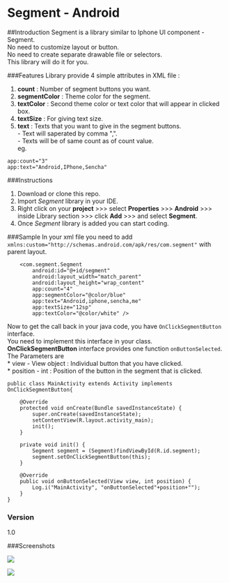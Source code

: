 # Segment - Android

##Introduction
Segment is a library similar to Iphone UI component - Segment.  
No need to customize layout or button.  
No need to create separate drawable file or selectors.  
This library will do it for you.  

###Features
Library provide 4 simple attributes in XML file :

1. **count**               : Number of segment buttons you want.
2. **segmentColor**        : Theme color for the segment.
3. **textColor**           : Second theme color or text color that will appear in clicked box.
4. **textSize**            : For giving text size.
5. **text**                : Texts that you want to give in the segment buttons.  
                                    - Text will saperated by comma ",".  
                                    - Texts will be of same count as of count value.  
                                     eg. 
``` 
app:count="3"
app:text="Android,IPhone,Sencha"
```

###Instructions 

1. Download or clone this repo.
2. Import *Segment* library in your IDE.
3. Right click on your **project** >>> select **Properties** >>> **Android** >>> inside Library section >>> click **Add** >>> and select **Segment**.
4. Once *Segment* library is added you can start coding.

###Sample
In your xml file you need to add `xmlns:custom="http://schemas.android.com/apk/res/com.segment"` with parent layout.  
```
    <com.segment.Segment
        android:id="@+id/segment"
        android:layout_width="match_parent"
        android:layout_height="wrap_content"
        app:count="4"
        app:segmentColor="@color/blue"
        app:text="Android,iphone,sencha,me"
        app:textSize="12sp"
        app:textColor="@color/white" />
```
Now to get the call back in your java code, you have `OnClickSegmentButton` interface.  
You need to implement this interface in your class.  
**OnClickSegmentButton** interface provides one function `onButtonSelected`.  
The Parameters are   
         * view - View object       : Individual button that you have clicked.  
         * position - int           : Position of the button in the segment that is clicked.  

```
public class MainActivity extends Activity implements OnClickSegmentButton{

	@Override
	protected void onCreate(Bundle savedInstanceState) {
		super.onCreate(savedInstanceState);
		setContentView(R.layout.activity_main);
		init();
	}

	private void init() {
		Segment segment = (Segment)findViewById(R.id.segment);
		segment.setOnClickSegmentButton(this);
	}

	@Override
	public void onButtonSelected(View view, int position) {
		Log.i("MainActivity", "onButtonSelected"+position+"");
	}
}
```

### Version
1.0

###Screenshots

![](https://cloud.githubusercontent.com/assets/4836122/6802305/45de62de-d255-11e4-9a17-1f01d8f89708.png)


![](https://cloud.githubusercontent.com/assets/4836122/6802306/45e69fa8-d255-11e4-8ede-4f40cb674409.png)
